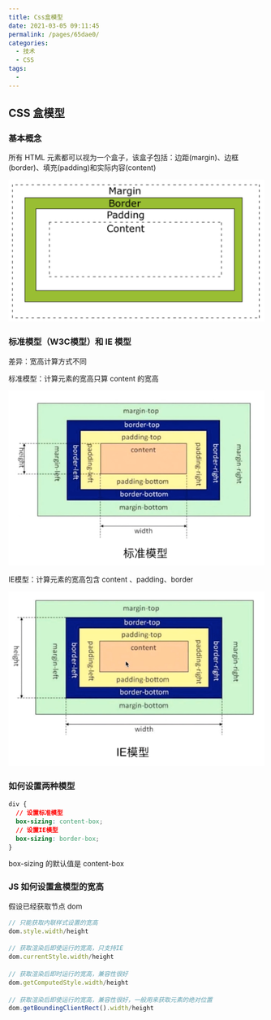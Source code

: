 ```yaml
---
title: Css盒模型
date: 2021-03-05 09:11:45
permalink: /pages/65dae0/
categories:
  - 技术
  - CSS
tags:
  - 
---
```

## CSS 盒模型
### 基本概念
所有 HTML 元素都可以视为一个盒子，该盒子包括：边距(margin)、边框(border)、填充(padding)和实际内容(content)

![](https://raw.githubusercontent.com/21haoxingxiu/picture/master/blog/20210305091224.png)

### 标准模型（W3C模型）和 IE 模型

差异：宽高计算方式不同

标准模型：计算元素的宽高只算 content 的宽高

![](https://raw.githubusercontent.com/21haoxingxiu/picture/master/blog/20210305091301.png)


IE模型：计算元素的宽高包含 content 、padding、border

![](https://raw.githubusercontent.com/21haoxingxiu/picture/master/blog/20210305091326.png)


### 如何设置两种模型

```css
div {
  // 设置标准模型
  box-sizing: content-box;
  // 设置IE模型
  box-sizing: border-box;
}
```

box-sizing 的默认值是 content-box

### JS 如何设置盒模型的宽高

假设已经获取节点 dom

```js
// 只能获取内联样式设置的宽高
dom.style.width/height

// 获取渲染后即使运行的宽高，只支持IE
dom.currentStyle.width/height

// 获取渲染后即时运行的宽高，兼容性很好
dom.getComputedStyle.width/height

// 获取渲染后即使运行的宽高，兼容性很好，一般用来获取元素的绝对位置
dom.getBoundingClientRect().width/height
```